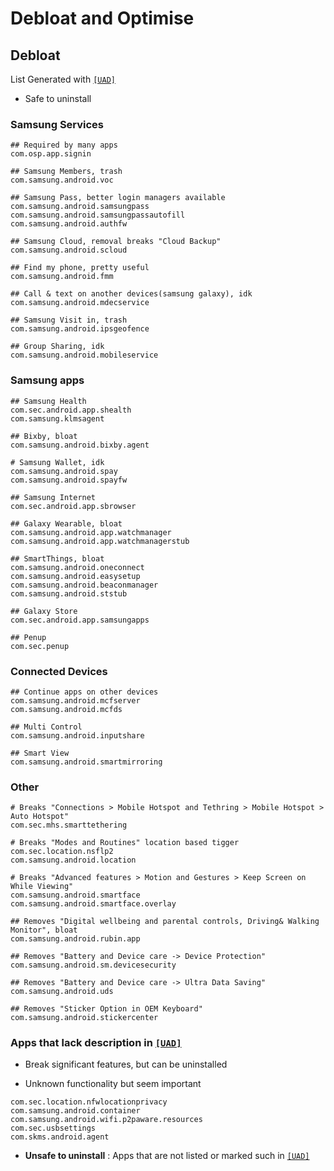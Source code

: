# Debloat and Optimise

## Debloat
List Generated with [`[UAD]`](https://github.com/0x192/universal-android-debloater)

- Safe to uninstall

### Samsung Services
```
## Required by many apps
com.osp.app.signin

## Samsung Members, trash
com.samsung.android.voc

## Samsung Pass, better login managers available
com.samsung.android.samsungpass
com.samsung.android.samsungpassautofill
com.samsung.android.authfw

## Samsung Cloud, removal breaks "Cloud Backup"
com.samsung.android.scloud

## Find my phone, pretty useful
com.samsung.android.fmm

## Call & text on another devices(samsung galaxy), idk
com.samsung.android.mdecservice

## Samsung Visit in, trash
com.samsung.android.ipsgeofence

## Group Sharing, idk
com.samsung.android.mobileservice

```
### Samsung apps
```
## Samsung Health
com.sec.android.app.shealth
com.samsung.klmsagent

## Bixby, bloat
com.samsung.android.bixby.agent

# Samsung Wallet, idk
com.samsung.android.spay
com.samsung.android.spayfw

## Samsung Internet
com.sec.android.app.sbrowser

## Galaxy Wearable, bloat
com.samsung.android.app.watchmanager
com.samsung.android.app.watchmanagerstub

## SmartThings, bloat
com.samsung.android.oneconnect
com.samsung.android.easysetup
com.samsung.android.beaconmanager
com.samsung.android.ststub

## Galaxy Store
com.sec.android.app.samsungapps

## Penup
com.sec.penup
```

### Connected Devices
```
## Continue apps on other devices
com.samsung.android.mcfserver
com.samsung.android.mcfds

## Multi Control
com.samsung.android.inputshare

## Smart View
com.samsung.android.smartmirroring
```
### Other
```
# Breaks "Connections > Mobile Hotspot and Tethring > Mobile Hotspot > Auto Hotspot"
com.sec.mhs.smarttethering

# Breaks "Modes and Routines" location based tigger
com.sec.location.nsflp2
com.samsung.android.location

# Breaks "Advanced features > Motion and Gestures > Keep Screen on While Viewing"
com.samsung.android.smartface
com.samsung.android.smartface.overlay

## Removes "Digital wellbeing and parental controls, Driving& Walking Monitor", bloat
com.samsung.android.rubin.app

## Removes "Battery and Device care -> Device Protection"
com.samsung.android.sm.devicesecurity

## Removes "Battery and Device care -> Ultra Data Saving"
com.samsung.android.uds

## Removes "Sticker Option in OEM Keyboard"
com.samsung.android.stickercenter

```


### Apps that lack description in [`[UAD]`](https://github.com/0x192/universal-android-debloater)
- Break significant features, but can be uninstalled


- Unknown functionality but seem important
```
com.sec.location.nfwlocationprivacy
com.samsung.android.container
com.samsung.android.wifi.p2paware.resources
com.sec.usbsettings
com.skms.android.agent
```

- **Unsafe to uninstall** : Apps that are not listed or marked such in [`[UAD]`](https://github.com/0x192/universal-android-debloater)
